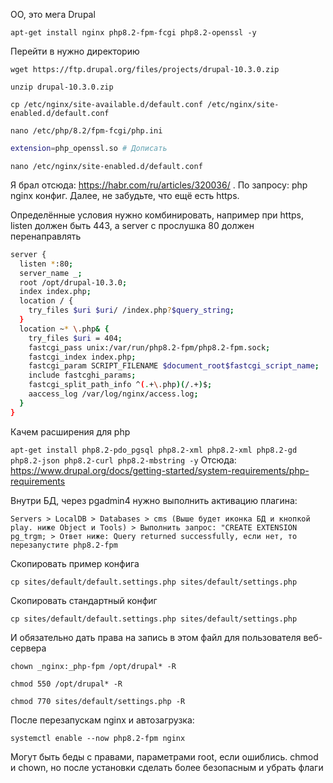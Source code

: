 ОО, это мега Drupal

`apt-get install nginx php8.2-fpm-fcgi php8.2-openssl -y`

Перейти в нужно директорию

`wget https://ftp.drupal.org/files/projects/drupal-10.3.0.zip`

`unzip drupal-10.3.0.zip`

`cp /etc/nginx/site-available.d/default.conf /etc/nginx/site-enabled.d/default.conf`

`nano /etc/php/8.2/fpm-fcgi/php.ini`

```bash
extension=php_openssl.so # Дописать
```

`nano /etc/nginx/site-enabled.d/default.conf`

Я брал отсюда: https://habr.com/ru/articles/320036/ . По запросу: php nginx конфиг. Далее, не забудьте, что ещё есть https.

Определённые условия нужно комбинировать, например при https, listen должен быть 443, а server с прослушка 80 должен перенаправлять

```bash
server {
  listen *:80;
  server_name _;
  root /opt/drupal-10.3.0;
  index index.php;
  location / {
    try_files $uri $uri/ /index.php?$query_string;
  }
  location ~* \.php& {
    try_files $uri = 404;
    fastcgi_pass unix:/var/run/php8.2-fpm/php8.2-fpm.sock;
    fastcgi_index index.php;
    fastcgi_param SCRIPT_FILENAME $document_root$fastcgi_script_name;
    include fastcghi_params;
    fastcgi_split_path_info ^(.+\.php)(/.+)$;
    aaccess_log /var/log/nginx/access.log;
  }
}
```


Качем расширения для php

`apt-get install php8.2-pdo_pgsql php8.2-xml php8.2-xml php8.2-gd php8.2-json php8.2-curl php8.2-mbstring -y`
Отсюда: https://www.drupal.org/docs/getting-started/system-requirements/php-requirements

Внутри БД, через pgadmin4 нужно выполнить активацию плагина:

`Servers > LocalDB > Databases > cms (Выше будет иконка БД и кнопкой play. ниже Object и Tools) > Выполнить запрос: "CREATE EXTENSION pg_trgm; > Ответ ниже: Query returned successfully, если нет, то перезапустите php8.2-fpm`

Скопировать пример конфига

`cp sites/default/default.settings.php sites/default/settings.php`

Скопировать стандартный конфиг

`cp sites/default/default.settings.php sites/default/settings.php`

И обязательно дать права на запись в этом файл для пользователя веб-сервера

`chown _nginx:_php-fpm /opt/drupal* -R`

`chmod 550 /opt/drupal* -R`

`chmod 770 sites/default/settings.php -R`

После перезапускам nginx и автозагрузка:

`systemctl enable --now php8.2-fpm nginx`

Могут быть беды с правами, параметрами root, если ошиблись. chmod и chown, но после установки сделать более безопасным и убрать флаги
